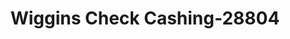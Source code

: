 ---
f_zip-code: 39577
f_state-code: MS
title: Wiggins Check Cashing-28804
f_phone: 601-928-4404
f_city-only: Wiggins
f_address: 167 First Street S Wiggins
f_location-unique-id: '28804'
slug: wiggins-check-cashing-28804
updated-on: '2024-05-30T13:46:58.046Z'
created-on: '2024-05-30T13:36:59.803Z'
published-on: '2024-05-30T13:54:32.469Z'
f_city-state: cms/city/wiggins-ms.md
f_company: cms/company/wiggins-check-cashing.md
f_state: cms/state/mississippi.md
layout: '[payday-loan].html'
tags: payday-loan
---